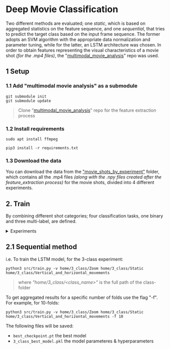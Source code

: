 # Deep Movie Classification

Two different methods are evaluated; one _static_, which is based on aggregated statistics on the feature sequence, and one _sequential_, that tries to predict the target class based on the input frame sequence. The former adopts an SVM algorithm with the appropriate data normalization and parameter tuning, while for the latter, an LSTM architecture was chosen. In order to obtain features representing the visual characteristics of a movie shot _(for the .mp4 files)_, the "[multimodal_movie_analysis](https://github.com/tyiannak/multimodal_movie_analysis)" repo was used. 

## 1 Setup

### 1.1 Add "multimodal movie analysis" as a submodule
<!--
```shell
virtualenv env
source env/bin/activate
```
> Use a virtual environment-->

<!-- ```shell
git submodule add https://github.com/tyiannak/multimodal_movie_analysis.git multimodal_movie_analysis
``` -->
```shell
git submodule init 
git submodule update
```
> Clone "[multimodal_movie_analysis](https://github.com/tyiannak/multimodal_movie_analysis)" repo for the feature extraction process

### 1.2 Install requirements
```shell
sudo apt install ffmpeg
```
```shell
pip3 install -r requirements.txt
```
### 1.3 Download the data

You can download the data from the ["movie_shots_by_experiment"](https://drive.google.com/drive/folders/1saDBlGxu9SxtYkesu5G14W_zvXy1d5Bv?usp=sharing) folder, which contains all the .mp4 files _(along with the .npy files created after the feature_extraction process)_ for the movie shots, divided into 4 different experiments.

## 2. Train 

By combining different shot categories; four classification tasks, one binary and three multi-label, are defined.

<details><summary>Experiments</summary>
<p> 

Experiment | Classes
| :--- | ---: 
2_class   | Non_Static (818 shots) <br /> Static (985 shots)
3_class  | Zoom (152 shots) <br />  Static (985 shots) <br /> Vertical_and_horizontal_movements (342 shots)
4_class  | Vertical_movements (89 shots) <br /> Panoramic (253 shots) <br />Static (985 shots) <br /> Zoom (152 shots)
10_class | Static (985 shots) <br /> Panoramic (207 shots) <br /> Zoom in (51 shots) <br /> Travelling_out (46 shots) <br /> Vertical_static (52 shots) <br /> Aerial (51 shots)<br /> Travelling_in (55 shots)<br /> Vertical_moving (37 shots)<br /> Handled (273 shots)<br /> Panoramic_lateral (46 shots)

</p>
</details>

## 2.1 Sequential method

i.e. To train the LSTM model, for the 3-class experiment:

```shell
python3 src/train.py -v home/3_class/Zoom home/3_class/Static home/3_class/Vertical_and_horizontal_movements
```

> where _"home/3_class/<class_name>"_ is the full path of the class-folder 

To get aggregated results for a specific number of folds use the flag "-f". For example, for 10-folds:

```shell
python3 src/train.py -v home/3_class/Zoom home/3_class/Static home/3_class/Vertical_and_horizontal_movements -f 10
```

The following files will be saved:
 * `best_checkpoint.pt` the best model
 * `3_class_best_model.pkl` the model parameteres & hyperparameters
<!--  * `LSTM_3_class_y_pred.npy` the posteriors
 * `LSTM_3_class_y_test.npy` the actual values -->












